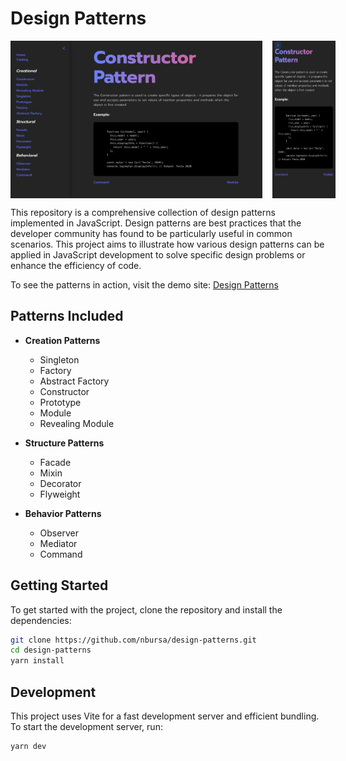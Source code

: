 # Design Patterns

<div style="display: flex; justify-content: space-around; gap: 1rem;">
  <img src="public/Desktop.png" alt="Desktop view" width="80%"/>
  <img src="public/Mobile.png" alt="Mobile view" width="20%"/>
</div>

This repository is a comprehensive collection of design patterns implemented in JavaScript. Design patterns are best
practices that the developer community has found to be particularly useful in common scenarios. This project aims to
illustrate how various design patterns can be applied in JavaScript development to solve specific design problems or
enhance the efficiency of code.

To see the patterns in action, visit the demo site: [Design Patterns](https://nbursa.github.io/design-patterns)

## Patterns Included

- **Creation Patterns**

    - Singleton
    - Factory
    - Abstract Factory
    - Constructor
    - Prototype
    - Module
    - Revealing Module

- **Structure Patterns**

    - Facade
    - Mixin
    - Decorator
    - Flyweight

- **Behavior Patterns**
    - Observer
    - Mediator
    - Command

## Getting Started

To get started with the project, clone the repository and install the dependencies:

```bash
git clone https://github.com/nbursa/design-patterns.git
cd design-patterns
yarn install
```

## Development

This project uses Vite for a fast development server and efficient bundling. To start the development server, run:

```bash
yarn dev
```

